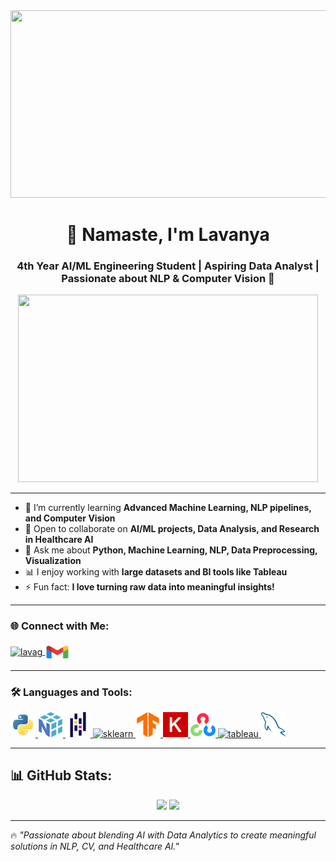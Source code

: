 <div align="center">
<img src="http://www.pramukhdigital.com/wp-content/uploads/2018/07/New-PNC-Animated-Banners.gif" width="2000" height="300">
</div>

<h1 align="center">👋 Namaste, I'm Lavanya</h1>
<h3 align="center">4th Year AI/ML Engineering Student | Aspiring Data Analyst | Passionate about NLP & Computer Vision 🚀</h3>

<div align="center">
<img src="https://media.tenor.com/PP9v7VIs6R4AAAAd/scaler-create-impact.gif" width="480" height="300">
</div>

---

- 🌱 I’m currently learning **Advanced Machine Learning, NLP pipelines, and Computer Vision**  
- 🤝 Open to collaborate on **AI/ML projects, Data Analysis, and Research in Healthcare AI**  
- 💬 Ask me about **Python, Machine Learning, NLP, Data Preprocessing, Visualization**  
- 📊 I enjoy working with **large datasets and BI tools like Tableau**  
- ⚡ Fun fact: **I love turning raw data into meaningful insights!**  

---

<h3 align="left">🌐 Connect with Me:</h3>
<p align="left">
<a href="https://www.linkedin.com/in/lavag/" target="blank">
  <img align="center" src="https://raw.githubusercontent.com/rahuldkjain/github-profile-readme-generator/master/src/images/icons/Social/linked-in-alt.svg" alt="lavag" height="30" width="40" />
</a>
<a href="mailto:lava@example.com" target="blank">
  <img align="center" src="https://raw.githubusercontent.com/rahuldkjain/github-profile-readme-generator/master/src/images/icons/Social/gmail.svg" alt="email" height="30" width="40" />
</a>
</p>

---

<h3 align="left">🛠 Languages and Tools:</h3>
<p align="left"> 
<a href="https://www.python.org" target="_blank"> <img src="https://raw.githubusercontent.com/devicons/devicon/master/icons/python/python-original.svg" alt="python" width="40" height="40"/> </a>
<a href="https://numpy.org/" target="_blank"> <img src="https://raw.githubusercontent.com/devicons/devicon/master/icons/numpy/numpy-original.svg" alt="numpy" width="40" height="40"/> </a>
<a href="https://pandas.pydata.org/" target="_blank"> <img src="https://raw.githubusercontent.com/devicons/devicon/master/icons/pandas/pandas-original.svg" alt="pandas" width="40" height="40"/> </a>
<a href="https://scikit-learn.org/" target="_blank"> <img src="https://raw.githubusercontent.com/devicons/devicon/master/icons/scikit-learn/scikit-learn-original.svg" alt="sklearn" width="40" height="40"/> </a>
<a href="https://www.tensorflow.org/" target="_blank"> <img src="https://raw.githubusercontent.com/devicons/devicon/master/icons/tensorflow/tensorflow-original.svg" alt="tensorflow" width="40" height="40"/> </a>
<a href="https://keras.io/" target="_blank"> <img src="https://raw.githubusercontent.com/devicons/devicon/master/icons/keras/keras-original.svg" alt="keras" width="40" height="40"/> </a>
<a href="https://opencv.org/" target="_blank"> <img src="https://raw.githubusercontent.com/devicons/devicon/master/icons/opencv/opencv-original.svg" alt="opencv" width="40" height="40"/> </a>
<a href="https://www.tableau.com/" target="_blank"> <img src="https://www.vectorlogo.zone/logos/tableau/tableau-icon.svg" alt="tableau" width="40" height="40"/> </a>
<a href="https://www.mysql.com/" target="_blank"> <img src="https://raw.githubusercontent.com/devicons/devicon/master/icons/mysql/mysql-original.svg" alt="mysql" width="40" height="40"/> </a>
</p>

---

<h2>📊 GitHub Stats:</h2>
<p align="center">
<img src="https://github-readme-stats.vercel.app/api?username=gongatilavanya2026&show_icons=true&theme=radical" height="160"/>
<img src="https://github-readme-stats.vercel.app/api/top-langs/?username=gongatilavanya2026&layout=compact&theme=radical" height="160"/>
</p>

---

🔥 *"Passionate about blending AI with Data Analytics to create meaningful solutions in NLP, CV, and Healthcare AI."*  
